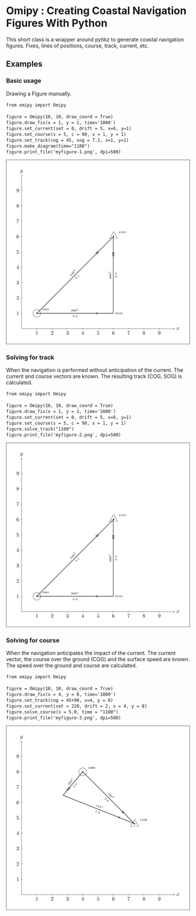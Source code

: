 # Omipy : Creating Coastal Navigation Figures With Python
This short class is a wrapper around pytikz to generate coastal navigation figures. Fixes, lines of positions, course, track, current, etc. 

## Examples
### Basic usage
Drawing a Figure manually. 
```
from omipy import Omipy

figure = Omipy(10, 10, draw_coord = True)
figure.draw_fix(x = 1, y = 1, time='1000')
figure.set_current(set = 0, drift = 5, x=6, y=1)
figure.set_course(s = 5, c = 90, x = 1, y = 1)
figure.set_track(cog = 45, sog = 7.1, x=1, y=1)
figure.make_diagram(time="1100")
figure.print_file('myfigure-1.png', dpi=500)
```
![](myfigure-1.png)

### Solving for track
When the navigation is performed without anticipation of the current. The current and course vectors are known. The resulting track (COG, SOG) is calculated. 
```
from omipy import Omipy

figure = Omipy(10, 10, draw_coord = True)
figure.draw_fix(x = 1, y = 1, time='1000')
figure.set_current(set = 0, drift = 5, x=6, y=1)
figure.set_course(s = 5, c = 90, x = 1, y = 1)
figure.solve_track("1100")
figure.print_file('myfigure-2.png', dpi=500)
```
![](myfigure-2.png)

### Solving for course
When the navigation anticipates the impact of the current. The current vector, the course over the ground (COG) and the surface speed are known. The speed over the ground and course are calculated. 
```
from omipy import Omipy

figure = Omipy(10, 10, draw_coord = True)
figure.draw_fix(x = 4, y = 8, time='1000')
figure.set_track(cog = 45+90, x=4, y = 8)
figure.set_current(set = 220, drift = 2, x = 4, y = 8)
figure.solve_course(s = 5.0, time = "1100")
figure.print_file('myfigure-3.png', dpi=500)
```
![](myfigure-3.png)




